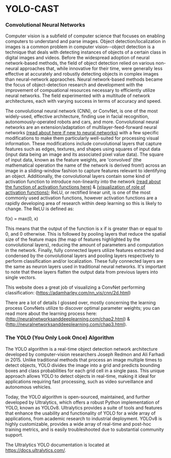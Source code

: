 # YOLO-CAST

### Convolutional Neural Networks

Computer vision is a subfield of computer science that focuses on enabling computers to understand and parse images. Object detection/localization in images is a common problem in computer vision--object detection is a technique that deals with detecting instances of objects of a certain class in digital images and videos.  Before the widespread adoption of neural network-based methods, the field of object detection relied on various non-neural approaches that, while innovative for their time, were generally less effective at accurately and robustly detecting objects in complex images than neural-network appraoches. Neural network-based methods became the focus of object-detection research and development with the improvement of compuational resources necessary to efficiently utilize neural networks. The field experimented with a multitude of network architectures, each with varying success in terms of accuracy and speed.

The convolutional neural network (CNN), or ConvNet, is one of the most widely-used, effective architecture, finding use in facial recognition, autonomously-operated robots and cars, and more. Convolutional neural networks are an extension/adaptation of multilayer-feed-forward neural networks [(read about here if new to neural networks)](http://neuralnetworksanddeeplearning.com/chap1.html) with a few specific modifications to make them particularly well-suited for processing visual information. These modifications include convolutional layers that capture features such as edges, textures, and shapes using squares of input data (input data being an image and its associated pixel value data). The square of input data, known as the feature weights, are 'convolved' (the mathematical operation the name of the network is derived from!) across an image in a sliding-window fashion to capture features relevant to identifying an object. Additionally, the convolutional layers contain some kind of activation function to introduce non-linearity into the network [(read about the function of activation functions here)](http://neuralnetworksanddeeplearning.com/chap1.html#sigmoid_neurons) & [(visualization of role of activation functions)](https://www.youtube.com/watch?v=Ln8pV1AXAgQ); ReLU, or rectified linear unit, is one of the most commonly used activation functions, however activation functions are a rapidly developing area of research within deep learning so this is likely to change. The ReLU is defined as: 

f(x) = max(0, x)

This means that the output of the function is x if is greater than or equal to 0, and 0 otherwise. This is followed by pooling layers that reduce the spatial size of the feature maps (the map of features highlighted by the convolutional layers), reducing the amount of parameters and computation in the network. Finally, fully connected layers utilize features extracted and condensed by the convolutional layers and pooling layers respectively to perform classification and/or localization. These fully connected layers are the same as neuron layers used in traditional neural networks. It's important to note that these layers flatten the output data from previous layers into single vectors.

This website does a great job of visualizing a ConvNet performing classification: (https://adamharley.com/nn_vis/cnn/2d.html)

There are a lot of details I glossed over, mostly concerning the learning process ConvNets utilize to discover optimal parameter weights; you can read more about the learning process here: (http://neuralnetworksanddeeplearning.com/chap2.html) & (http://neuralnetworksanddeeplearning.com/chap3.html).

### The YOLO (You Only Look Once) Algorithm

The YOLO algorithm is a real-time object detection network architecture developed by computer-vision researchers Joseph Redmon and Ali Farhadi in 2015. Unlike traditional methods that process an image multiple times to detect objects, YOLO divides the image into a grid and predicts bounding boxes and class probabilities for each grid cell in a single pass. This unique approach allows YOLO to detect objects in real-time, making it ideal for applications requiring fast processing, such as video surveillance and autonomous vehicles.

Today, the YOLO algorithm is open-sourced, maintained, and further developed by Ultralytics, which offers a robust Python implementation of YOLO, known as YOLOv8. Ultralytics provides a suite of tools and features that enhance the usability and functionality of YOLO for a wide array of applications, from academic research to industrial deployment. YOLOv8 is highly customizable, provides a wide array of real-time and post-hoc training metrics, and is easily troubleshooted due to substantial community support.

The Ultralytics YOLO documentation is located at https://docs.ultralytics.com/.






